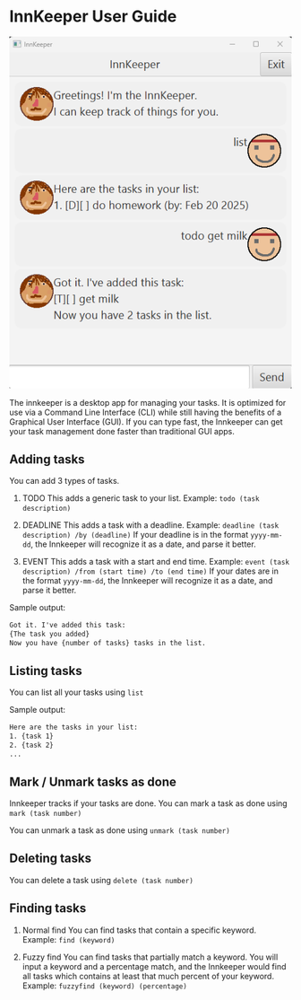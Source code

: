 # InnKeeper User Guide


![Ui.png](Ui.png)

The innkeeper is a desktop app for managing your tasks.
It is optimized for use via a Command Line Interface (CLI) while still having the benefits of a Graphical User Interface (GUI).
If you can type fast, the Innkeeper can get your task management done faster than traditional GUI apps.

## Adding tasks

You can add 3 types of tasks.

1. TODO
This adds a generic task to your list.
Example: `todo (task description)`

2. DEADLINE
This adds a task with a deadline.
Example: `deadline (task description) /by (deadline)`
If your deadline is in the format `yyyy-mm-dd`, the Innkeeper will recognize it as a date, and parse it better.

3. EVENT
This adds a task with a start and end time.
Example: `event (task description) /from (start time) /to (end time)`
If your dates are in the format `yyyy-mm-dd`, the Innkeeper will recognize it as a date, and parse it better.

Sample output:
```
Got it. I've added this task:
{The task you added}
Now you have {number of tasks} tasks in the list.
```

## Listing tasks
You can list all your tasks using
`list`

Sample output:
```
Here are the tasks in your list:
1. {task 1}
2. {task 2}
...
```

## Mark / Unmark tasks as done

Innkeeper tracks if your tasks are done.
You can mark a task as done using
`mark (task number)`

You can unmark a task as done using
`unmark (task number)`


## Deleting tasks

You can delete a task using
`delete (task number)`

## Finding tasks
1. Normal find
You can find tasks that contain a specific keyword.
Example: `find (keyword)`


2. Fuzzy find
You can find tasks that partially match a keyword.
You will input a keyword and a percentage match, and the Innkeeper would find all tasks which contains at least that much percent of your keyword.
Example: `fuzzyfind (keyword) (percentage)`